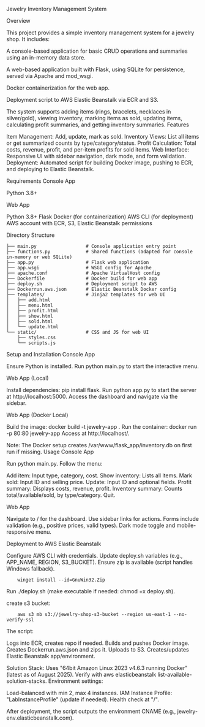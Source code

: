 Jewelry Inventory Management System

Overview

This project provides a simple inventory management system for a jewelry shop. It includes:

A console-based application for basic CRUD operations and summaries using an in-memory data store.

A web-based application built with Flask, using SQLite for persistence, served via Apache and mod_wsgi.

Docker containerization for the web app.

Deployment script to AWS Elastic Beanstalk via ECR and S3.

The system supports adding items (rings, bracelets, necklaces in silver/gold), viewing inventory, marking items as sold, updating items, calculating profit summaries, and getting inventory summaries.
Features

Item Management: Add, update, mark as sold.
Inventory Views: List all items or get summarized counts by type/category/status.
Profit Calculation: Total costs, revenue, profit, and per-item profits for sold items.
Web Interface: Responsive UI with sidebar navigation, dark mode, and form validation.
Deployment: Automated script for building Docker image, pushing to ECR, and deploying to Elastic Beanstalk.

Requirements
Console App

Python 3.8+

Web App

Python 3.8+
Flask
Docker (for containerization)
AWS CLI (for deployment)
AWS account with ECR, S3, Elastic Beanstalk permissions

Directory Structure


    ├── main.py                  # Console application entry point
    ├── functions.py             # Shared functions (adapted for console in-memory or web SQLite)
    ├── app.py                   # Flask web application
    ├── app.wsgi                 # WSGI config for Apache
    ├── apache.conf              # Apache VirtualHost config
    ├── Dockerfile               # Docker build for web app
    ├── deploy.sh                # Deployment script to AWS
    ├── Dockerrun.aws.json       # Elastic Beanstalk Docker config
    ├── templates/               # Jinja2 templates for web UI
    │   ├── add.html
    │   ├── menu.html
    │   ├── profit.html
    │   ├── show.html
    │   ├── sold.html
    │   └── update.html
    └── static/                  # CSS and JS for web UI
        ├── styles.css
        └── scripts.js

Setup and Installation
Console App

Ensure Python is installed.
Run python main.py to start the interactive menu.

Web App (Local)

Install dependencies: pip install flask.
Run python app.py to start the server at http://localhost:5000.
Access the dashboard and navigate via the sidebar.

Web App (Docker Local)

Build the image: docker build -t jewelry-app .
Run the container: docker run -p 80:80 jewelry-app
Access at http://localhost/.

Note: The Docker setup creates /var/www/flask_app/inventory.db on first run if missing.
Usage
Console App

Run python main.py.
Follow the menu:

Add item: Input type, category, cost.
Show inventory: Lists all items.
Mark sold: Input ID and selling price.
Update: Input ID and optional fields.
Profit summary: Displays costs, revenue, profit.
Inventory summary: Counts total/available/sold, by type/category.
Quit.



Web App

Navigate to / for the dashboard.
Use sidebar links for actions.
Forms include validation (e.g., positive prices, valid types).
Dark mode toggle and mobile-responsive menu.

Deployment to AWS Elastic Beanstalk

Configure AWS CLI with credentials.
Update deploy.sh variables (e.g., APP_NAME, REGION, S3_BUCKET).
Ensure zip is available (script handles Windows fallback).

        winget install --id=GnuWin32.Zip
Run ./deploy.sh (make executable if needed: chmod +x deploy.sh).

create s3 bucket:

        aws s3 mb s3://jewelry-shop-s3-bucket --region us-east-1 --no-verify-ssl


The script:

Logs into ECR, creates repo if needed.
Builds and pushes Docker image.
Creates Dockerrun.aws.json and zips it.
Uploads to S3.
Creates/updates Elastic Beanstalk app/environment.

Solution Stack: Uses "64bit Amazon Linux 2023 v4.6.3 running Docker" (latest as of August 2025). Verify with aws elasticbeanstalk list-available-solution-stacks.
Environment settings:

Load-balanced with min 2, max 4 instances.
IAM Instance Profile: "LabInstanceProfile" (update if needed).
Health check at "/".

After deployment, the script outputs the environment CNAME (e.g., jewelry-env.elasticbeanstalk.com).
